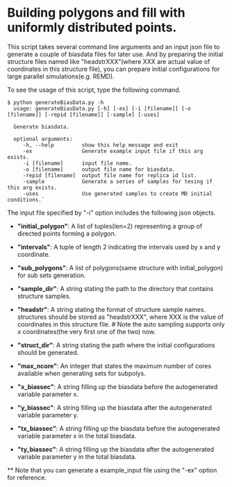 # Building polygons and fill with uniformly distributed points.

This script takes several command line arguments and an input json file to generate a couple of biasdata files for later use. And by preparing the initial structure files named like "headstrXXX"(where XXX are actual value of coordinates in this structure file), you can prepare initial configurations for large parallel simulations(e.g. REMD).


To see the usage of this script, type the following command.

```
$ python generateBiasData.py -h
  usage: generateBiasData.py [-h] [-ex] [-i [filename]] [-o [filename]] [-repid [filename]] [-sample] [-uses]

  Generate biasdata.

  optional arguments:
     -h, --help         show this help message and exit
     -ex                Generate example input file if this arg exists.
     -i [filename]      input file name.
     -o [filename]      output file name for biasdata.
     -repid [filename]  output file name for replica id list.
     -sample            Generate a series of samples for tesing if this arg exists.
     -uses              Use generated samples to create MD initial conditions.`
```

The input file specified by "-i" option includes the following json objects.
- **"initial_polygon"**: A list of tuples(len=2) representing a group of directed points forming a polygon.  
- **"intervals"**: A tuple of length 2 indicating the intervals used by x and y coordinate.
- **"sub_polygons"**: A list of polygons(same structure with initial_polygon) for sub sets generation.
- **"sample_dir"**: A string stating the path to the directory that contains structure samples.
- **"headstr"**: A string stating the format of structure sample names. structures should be stored as "headstrXXX", where XXX is the value of coordinates in this structure file. # Note the auto sampling supports only x coordinates(the very first one of the two) now. 
- **"struct_dir"**: A string stating the path where the initial configurations should be generated.
- **"max_ncore"**: An integer that states the maximum number of cores available when generating sets for subpolys.

- **"x_biassec"**: A string filling up the biasdata before the autogenerated variable parameter x.
- **"y_biassec"**: A string filling up the biasdata after the autogenerated variable parameter y.
- **"tx_biassec"**: A string filling up the biasdata before the autogenerated variable parameter x in the total biasdata.
- **"ty_biassec"**: A string filling up the biasdata after the autogenerated variable parameter y in the total biasdata.


** Note that you can generate a example_input file using the "-ex" option for reference.